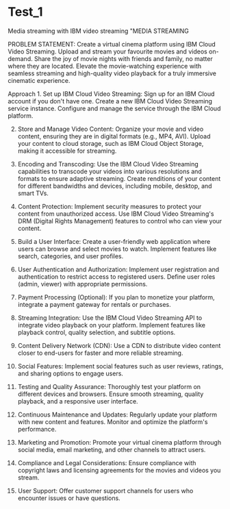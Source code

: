 # Test_1
Media streaming with IBM video streaming 
"MEDIA STREAMING

PROBLEM STATEMENT: Create a virtual cinema platform using IBM Cloud Video Streaming. Upload and stream your favourite movies and videos on-demand. Share the joy of movie nights with friends and family, no matter where they are located. Elevate the movie-watching experience with seamless streaming and high-quality video playback for a truly immersive cinematic experience.

Approach 1. Set up IBM Cloud Video Streaming: Sign up for an IBM Cloud account if you don't have one. Create a new IBM Cloud Video Streaming service instance. Configure and manage the service through the IBM Cloud platform.

2. Store and Manage Video Content: Organize your movie and video content, ensuring they are in digital formats (e.g., MP4, AVI). Upload your content to cloud storage, such as IBM Cloud Object Storage, making it accessible for streaming.

3. Encoding and Transcoding: Use the IBM Cloud Video Streaming capabilities to transcode your videos into various resolutions and formats to ensure adaptive streaming. Create renditions of your content for different bandwidths and devices, including mobile, desktop, and smart TVs.

4. Content Protection: Implement security measures to protect your content from unauthorized access. Use IBM Cloud Video Streaming's DRM (Digital Rights Management) features to control who can view your content.

5. Build a User Interface: Create a user-friendly web application where users can browse and select movies to watch. Implement features like search, categories, and user profiles.

6. User Authentication and Authorization: Implement user registration and authentication to restrict access to registered users. Define user roles (admin, viewer) with appropriate permissions.

7. Payment Processing (Optional): If you plan to monetize your platform, integrate a payment gateway for rentals or purchases.

8. Streaming Integration: Use the IBM Cloud Video Streaming API to integrate video playback on your platform. Implement features like playback control, quality selection, and subtitle options.

9. Content Delivery Network (CDN): Use a CDN to distribute video content closer to end-users for faster and more reliable streaming.

10. Social Features: Implement social features such as user reviews, ratings, and sharing options to engage users.

11. Testing and Quality Assurance: Thoroughly test your platform on different devices and browsers. Ensure smooth streaming, quality playback, and a responsive user interface.

12. Continuous Maintenance and Updates: Regularly update your platform with new content and features. Monitor and optimize the platform's performance.

13. Marketing and Promotion: Promote your virtual cinema platform through social media, email marketing, and other channels to attract users.

14. Compliance and Legal Considerations: Ensure compliance with copyright laws and licensing agreements for the movies and videos you stream.

15. User Support: Offer customer support channels for users who encounter issues or have questions.

